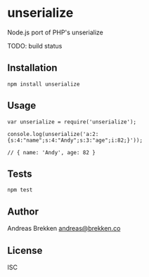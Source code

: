 # unserialize

Node.js port of PHP's unserialize

TODO: build status

## Installation

`npm install unserialize`

## Usage

```
var unserialize = require('unserialize');

console.log(unserialize('a:2:{s:4:"name";s:4:"Andy";s:3:"age";i:82;}'));

// { name: 'Andy', age: 82 }
```

## Tests

`npm test`

## Author

Andreas Brekken <andreas@brekken.co>

## License

ISC
